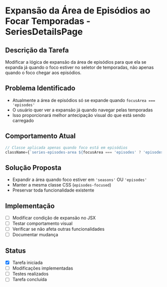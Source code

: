 # Expansão da Área de Episódios ao Focar Temporadas - SeriesDetailsPage

## Descrição da Tarefa
Modificar a lógica de expansão da área de episódios para que ela se expanda já quando o foco estiver no seletor de temporadas, não apenas quando o foco chegar aos episódios.

## Problema Identificado
- Atualmente a área de episódios só se expande quando `focusArea === 'episodes'`
- O usuário quer ver a expansão já quando navegar pelas temporadas
- Isso proporcionará melhor antecipação visual do que está sendo carregado

## Comportamento Atual
```javascript
// Classe aplicada apenas quando foco está em episódios
className={`series-episodes-area ${focusArea === 'episodes' ? 'episodes-focused' : ''}`}
```

## Solução Proposta
- Expandir a área quando foco estiver em `'seasons'` OU `'episodes'`
- Manter a mesma classe CSS (`episodes-focused`)
- Preservar toda funcionalidade existente

## Implementação
- [ ] Modificar condição de expansão no JSX
- [ ] Testar comportamento visual
- [ ] Verificar se não afeta outras funcionalidades
- [ ] Documentar mudança

## Status
- [x] Tarefa iniciada
- [ ] Modificações implementadas
- [ ] Testes realizados
- [ ] Tarefa concluída 